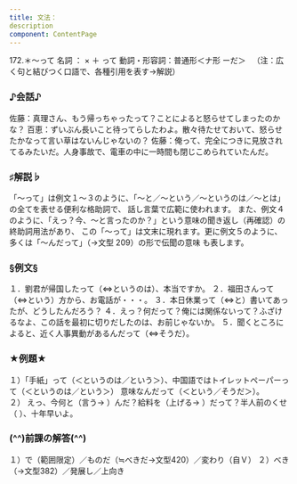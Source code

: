 ```yaml
---
title: 文法：
description
component: ContentPage
---
```



172.＊～って
名詞 ： × ＋ って
動詞・形容詞：普通形＜ナ形 ーだ＞  
（注：広く句と結びつく口語で、各種引用を表す→解説）
### ♪会話♪
佐藤：真理さん、もう帰っちゃったって？ことによると怒らせてしまったのかな？ 百恵：ずいぶん長いこと待ってらしたわよ。散々待たせておいて、怒らせたかなって言い草はないんじゃないの？ 佐藤：俺って、完全につきに見放されてるみたいだ。人身事故で、電車の中に一時間も閉じこめられていたんだ。
### ♯解説♭
「～って」は例文１～３のように、「～と／～という／～というのは／～とは」の全てを表せる便利な格助詞で、 話し言葉で広範に使われます。
また、例文４のように、「えっ？今、～と言ったのか？」という意味の聞き返し（再確認）の終助詞用法があり、 この「～って」は文末に現れます。更に例文５のように、多くは「～んだって」（→文型 209）の形で伝聞の意味 も表します。
### §例文§
１．劉君が帰国したって（⇔というのは）、本当ですか。
２．福田さんって（⇔という）方から、お電話が・・・。
３．本日休業って（⇔と）書いてあったが、どうしたんだろう？
４．えっ？何だって？俺には関係ないって？ふざけるなよ、この話を最初に切りだしたのは、お前じゃないか。
５．聞くところによると、近く人事異動があるんだって（⇔そうだ）。
### ★例題★
１）「手紙」って（＜というのは／という＞）、中国語ではトイレットペーパーって（＜というのは／という＞）
意味なんだって（＜という／そうだ＞）。    
２） えっ、今何と（言う→ ）んだ？給料を（上げる→ ）だって？半人前のくせ（ ）、十年早いよ。
### (^^)前課の解答(^^)
１）で（範囲限定）／ものだ（≒べきだ→文型420）／変わり（自Ｖ）
２）べき（→文型382）／発展し／上向き
